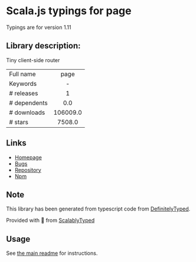 
# Scala.js typings for page

Typings are for version 1.11

## Library description:
Tiny client-side router

|                    |                 |
| ------------------ | :-------------: |
| Full name          | page |
| Keywords           | - |
| # releases         | 1 |
| # dependents       | 0.0 |
| # downloads        | 106009.0 |
| # stars            | 7508.0 |

## Links
- [Homepage](https://github.com/visionmedia/page.js#readme)
- [Bugs](https://github.com/visionmedia/page.js/issues)
- [Repository](https://github.com/visionmedia/page.js)
- [Npm](https://www.npmjs.com/package/page)
    


## Note
This library has been generated from typescript code from [DefinitelyTyped](https://definitelytyped.org).

Provided with :purple_heart: from [ScalablyTyped](https://github.com/oyvindberg/ScalablyTyped)

## Usage
See [the main readme](../../readme.md) for instructions.



